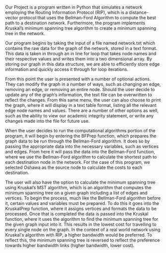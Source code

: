 Our Project is a program written in Python that simulates a network employing the
Routing Information Protocol (RIP), which is a distance-vector protocol that uses the
Bellman-Ford Algorithm to compute the best path to a destination network. Furthermore, the
program implements Kruskal’s minimum spanning tree algorithm to create a minimum spanning
tree in the network.

Our program begins by taking the input of a file named network.txt which contains the
raw data for the graph of the network, stored in a text format. This data is taken in through an in
line for loop that takes node names and their respective values and writes them into a two
dimensional array. By storing our graph in this data structure, we are able to efficiently store
edge information and quickly access it through for loop iterations.

From this point the user is presented with a number of optional actions. They can modify
the graph in a number of ways, such as changing an edge, removing an edge, or removing an
entire node. Should the user decide to update any of the graph’s information, the text file can be
overwritten to reflect the changes. From this same menu, the user can also choose to print the
graph, where it will display in a text table format, listing all the relevant edge node names and
values. There are a number of other options as well, such as the ability to view our academic
integrity statement, or write any changes made into the file for future use.

When the user decides to run the computational algorithms portion of the program, it will
begin by entering the BFPrep function, which prepares the graph data to be run through the
Bellman-Ford algorithm. It does so by passing the appropriate data into the necessary variables,
such as vertices and edges. From here it will pass the data into the Bellman-Ford function,
where we use the Bellman-Ford algorithm to calculate the shortest path to each destination
node in the network. For the case of this program, we selected Oshawa as the source node to
calculate the costs to each destination.

The user will also have the option to calculate the minimum spanning tree using
Kruskal’s MST algorithm, which is an algorithm that computes the minimum spanning tree on a
given graph including a list of edges and vertices. To begin the process, much like the
Bellman-Ford algorithm before it, certain values and variables must be prepared. To do this it
goes into the KruskalPrep function, where it assigns vertices and formats the data to be
processed. Once that is completed the data is passed into the Kruskal function, where it uses
the algorithm to find the minimum spanning tree for the given graph input into it. This results in
the lowest cost for travelling to every single node on the graph. In the context of a real world
network using Kruskal's algorithm with RIP, a higher bandwidth would be preferred. To reflect
this, the minimum spanning tree is reversed to reflect the preference towards higher bandwidth
links (higher bandwidth, lower cost).

